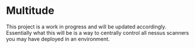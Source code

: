 # Multitude
This project is a work in progress and will be updated accordingly. Essentially what this will be is a way to centrally control all nessus scanners you may have deployed in an environment.
